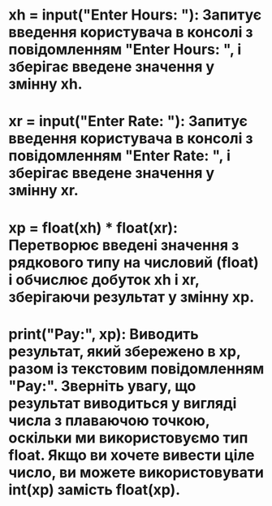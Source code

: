 # xh = input("Enter Hours: "): Запитує введення користувача в консолі з повідомленням "Enter Hours: ", і зберігає введене значення у змінну xh.

# xr = input("Enter Rate: "): Запитує введення користувача в консолі з повідомленням "Enter Rate: ", і зберігає введене значення у змінну xr.

# xp = float(xh) \* float(xr): Перетворює введені значення з рядкового типу на числовий (float) і обчислює добуток xh і xr, зберігаючи результат у змінну xp.

# print("Pay:", xp): Виводить результат, який збережено в xp, разом із текстовим повідомленням "Pay:". Зверніть увагу, що результат виводиться у вигляді числа з плаваючою точкою, оскільки ми використовуємо тип float. Якщо ви хочете вивести ціле число, ви можете використовувати int(xp) замість float(xp).
